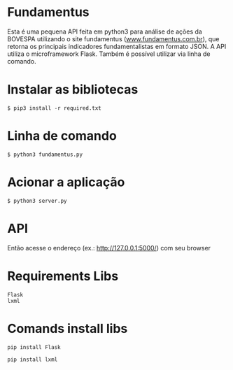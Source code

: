 # Fundamentus
Esta é uma pequena API feita em python3 para análise de ações da BOVESPA utilizando o site fundamentus (www.fundamentus.com.br), que retorna os 
principais indicadores fundamentalistas em formato JSON.
A API utiliza o microframework Flask.
Também é possível utilizar via linha de comando.

# Instalar as bibliotecas
    $ pip3 install -r required.txt

# Linha de comando
    $ python3 fundamentus.py
        
# Acionar a aplicação
    $ python3 server.py   
                
# API
Então acesse o endereço (ex.: http://127.0.0.1:5000/) com seu browser

# Requirements Libs
    Flask
    lxml
    
# Comands install libs

   `pip install Flask`
   
   `pip install lxml`
